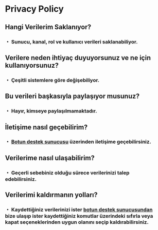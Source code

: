 # Privacy Policy
## Hangi Verilerim Saklanıyor?
### ・ Sunucu, kanal, rol ve kullanıcı verileri saklanabiliyor.
## Verilere neden ihtiyaç duyuyorsunuz ve ne için kullanıyorsunuz?
### ・ Çeşitli sistemlere göre değişebiliyor.
## Bu verileri başkasıyla paylaşıyor musunuz?
### ・ Hayır, kimseye paylaşılmamaktadır.
## İletişime nasıl geçebilirim?
### ・ [Botun destek sunucusu](https://discord.gg/u6CcYxDchB) üzerinden iletişime geçebilirsiniz.
## Verilerime nasıl ulaşabilirim?
### ・ Geçerli sebebiniz olduğu sürece verilerinizi talep edebilirsiniz.
## Verilerimi kaldırmanın yolları?
### ・ Kaydettiğiniz verilerinizi ister [botun destek sunucusundan](https://discord.gg/u6CcYxDchB) bize ulaşıp ister kaydettiğiniz komutlar üzerindeki sıfırla veya kapat seçeneklerinden uygun olanını seçip kaldırabilirsiniz.
